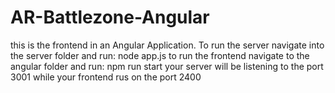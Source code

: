 ﻿# AR-Battlezone-Angular
this is the frontend in an Angular Application.
To run the server navigate into the server folder and run: node app.js
to run the frontend navigate to the angular folder and run: npm run start
your server will be listening to the port 3001 while your frontend rus on the port 2400
